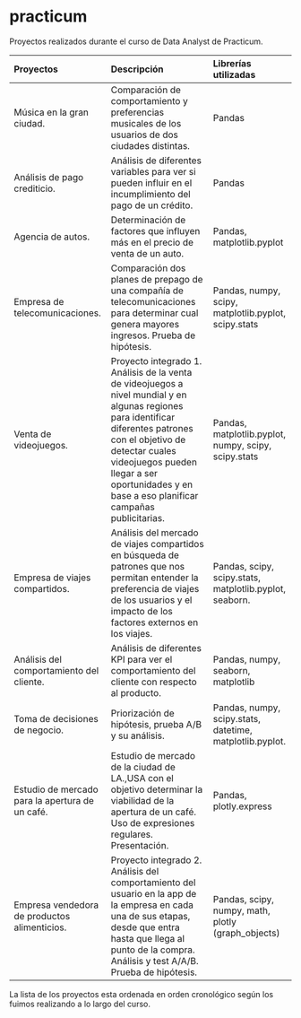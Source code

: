 # practicum
Proyectos realizados durante el curso de Data Analyst de Practicum.

| Proyectos              | Descripción                 | Librerías utilizadas             |
| :-------------------- | :--------------------- |:---------------------------|
|    Música en la gran ciudad.     |Comparación de comportamiento y preferencias musicales de los usuarios de dos ciudades distintas.      |      Pandas           |
| Análisis de pago crediticio. | Análisis de diferentes variables para ver si pueden influir en el incumplimiento del pago de un crédito. | Pandas|
|Agencia de autos. | Determinación de factores que influyen más en el precio de venta de un auto. | Pandas, matplotlib.pyplot|
|Empresa de telecomunicaciones.|Comparación dos planes de prepago de una compañía de telecomunicaciones para determinar cual genera mayores ingresos. Prueba de hipótesis.| Pandas, numpy, scipy, matplotlib.pyplot, scipy.stats|  
|Venta de videojuegos.| Proyecto integrado 1. Análisis de la venta de videojuegos a nivel mundial y en algunas regiones para identificar diferentes patrones con el objetivo de detectar cuales videojuegos pueden llegar a ser oportunidades y en base a eso planificar campañas publicitarias.|Pandas, matplotlib.pyplot, numpy, scipy, scipy.stats|
| Empresa de viajes compartidos.| Análisis del mercado de viajes compartidos en búsqueda de patrones que nos permitan entender la preferencia de viajes de los usuarios y el impacto de los factores externos en los viajes.| Pandas, scipy, scipy.stats, matplotlib.pyplot, seaborn.|
|Análisis del comportamiento del cliente.| Análisis de diferentes KPI para ver el comportamiento del cliente con respecto al producto.|Pandas, numpy, seaborn, matplotlib|
|Toma de decisiones de negocio.|Priorización de hipótesis, prueba A/B y su análisis.| Pandas, numpy, scipy.stats, datetime, matplotlib.pyplot.|
|Estudio de mercado para la apertura de un café.|Estudio de mercado de la ciudad de LA.,USA con el objetivo determinar la viabilidad de la apertura de un café. Uso de expresiones regulares. Presentación. | Pandas, plotly.express|
|Empresa vendedora de productos alimenticios.|Proyecto integrado 2. Análisis del comportamiento del usuario en la app de la empresa en cada una de sus etapas, desde que entra hasta que llega al punto de la compra. Análisis y test A/A/B. Prueba de hipótesis.| Pandas, scipy, numpy, math, plotly (graph_objects)| 

La lista de los proyectos esta ordenada en orden cronológico según los fuimos realizando a lo largo del curso. 
